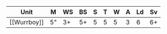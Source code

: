 | Unit        | M   | WS  | BS  | S   | T   | W   | A   | Ld  | Sv  |
| ----------- | --- | --- | --- | --- | --- | --- | --- | --- | --- |
| [[Wurrboy]] | 5"  | 3+  | 5+  | 5   | 5   | 5   | 3   | 6   | 6+  |